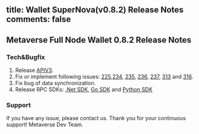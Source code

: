 title: Wallet SuperNova(v0.8.2) Release Notes
comments: false
---

## Metaverse Full Node Wallet 0.8.2 Release Notes

### Tech&Bugfix
1. Release [APIV3](https://docs.mvs.org/zh-cn/api_v3/).
1. Fix or implement following issues: [225](https://github.com/mvs-org/metaverse/issues/225),[234](https://github.com/mvs-org/metaverse/issues/234), [235](https://github.com/mvs-org/metaverse/issues/235), [236](https://github.com/mvs-org/metaverse/issues/236), [237](https://github.com/mvs-org/metaverse/issues/237), [313](https://github.com/mvs-org/metaverse/issues/313) and [316](https://github.com/mvs-org/metaverse/issues/316).
1. Fix bug of data synchronization. 
1. Release RPC SDKs: [.Net SDK](https://github.com/mvshub/mvs_rpc_dotnet), [Go SDK](https://github.com/mvshub/mvs_rpc_go) and [Python SDK](https://github.com/mvshub/mvs_rpc_python)

### Support
If you have any issue, please contact us.
Thank you for your continuous support! 
Metaverse Dev Team.
